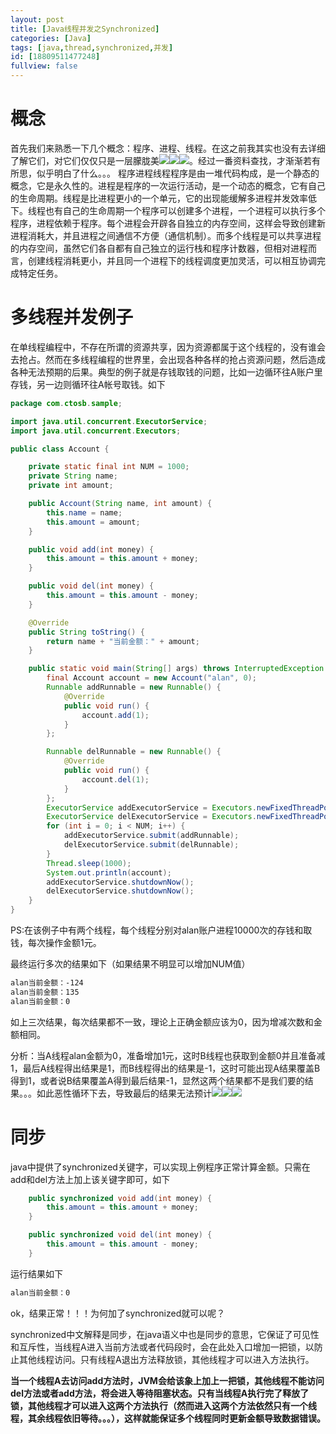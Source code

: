 ```yaml
---
layout: post
title: [Java线程并发之Synchronized]
categories: [Java]
tags: [java,thread,synchronized,并发]
id: [18809511477248]
fullview: false
---
```


# 概念

首先我们来熟悉一下几个概念：程序、进程、线程。在这之前我其实也没有去详细了解它们，对它们仅仅只是一层朦胧美![](http://img.baidu.com/hi/jx2/j_0026.gif)![](http://img.baidu.com/hi/jx2/j_0026.gif)![](http://img.baidu.com/hi/jx2/j_0026.gif)。经过一番资料查找，才渐渐若有所思，似乎明白了什么。。。
程序进程线程程序是由一堆代码构成，是一个静态的概念，它是永久性的。进程是程序的一次运行活动，是一个动态的概念，它有自己的生命周期。线程是比进程更小的一个单元，它的出现能缓解多进程并发效率低下。线程也有自己的生命周期一个程序可以创建多个进程，一个进程可以执行多个程序，进程依赖于程序。每个进程会开辟各自独立的内存空间，这样会导致创建新进程消耗大，并且进程之间通信不方便（通信机制）。而多个线程是可以共享进程的内存空间，虽然它们各自都有自己独立的运行栈和程序计数器，但相对进程而言，创建线程消耗更小，并且同一个进程下的线程调度更加灵活，可以相互协调完成特定任务。


# 多线程并发例子

在单线程编程中，不存在所谓的资源共享，因为资源都属于这个线程的，没有谁会去抢占。然而在多线程编程的世界里，会出现各种各样的抢占资源问题，然后造成各种无法预期的后果。典型的例子就是存钱取钱的问题，比如一边循环往A账户里存钱，另一边则循环往A帐号取钱。如下

```java
package com.ctosb.sample;

import java.util.concurrent.ExecutorService;
import java.util.concurrent.Executors;

public class Account {

	private static final int NUM = 1000;
	private String name;
	private int amount;

	public Account(String name, int amount) {
		this.name = name;
		this.amount = amount;
	}

	public void add(int money) {
		this.amount = this.amount + money;
	}

	public void del(int money) {
		this.amount = this.amount - money;
	}

	@Override
	public String toString() {
		return name + "当前金额：" + amount;
	}

	public static void main(String[] args) throws InterruptedException {
		final Account account = new Account("alan", 0);
		Runnable addRunnable = new Runnable() {
			@Override
			public void run() {
				account.add(1);
			}
		};

		Runnable delRunnable = new Runnable() {
			@Override
			public void run() {
				account.del(1);
			}
		};
		ExecutorService addExecutorService = Executors.newFixedThreadPool(50);
		ExecutorService delExecutorService = Executors.newFixedThreadPool(50);
		for (int i = 0; i < NUM; i++) {
			addExecutorService.submit(addRunnable);
			delExecutorService.submit(delRunnable);
		}
		Thread.sleep(1000);
		System.out.println(account);
		addExecutorService.shutdownNow();
		delExecutorService.shutdownNow();
	}
}
```

PS:在该例子中有两个线程，每个线程分别对alan账户进程10000次的存钱和取钱，每次操作金额1元。


最终运行多次的结果如下（如果结果不明显可以增加NUM值）

```bash
alan当前金额：-124
alan当前金额：135
alan当前金额：0
```

如上三次结果，每次结果都不一致，理论上正确金额应该为0，因为增减次数和金额相同。

分析：当A线程alan金额为0，准备增加1元，这时B线程也获取到金额0并且准备减1，最后A线程得出结果是1，而B线程得出的结果是-1，这时可能出现A结果覆盖B得到1，或者说B结果覆盖A得到最后结果-1，显然这两个结果都不是我们要的结果。。。如此恶性循环下去，导致最后的结果无法预计![](http://img.baidu.com/hi/jx2/j_0012.gif)![](http://img.baidu.com/hi/jx2/j_0012.gif)![](http://img.baidu.com/hi/jx2/j_0012.gif)

# 同步

java中提供了synchronized关键字，可以实现上例程序正常计算金额。只需在add和del方法上加上该关键字即可，如下

```java
	public synchronized void add(int money) {
		this.amount = this.amount + money;
	}

	public synchronized void del(int money) {
		this.amount = this.amount - money;
	}
```

运行结果如下


```bash
alan当前金额：0
```

ok，结果正常！！！为何加了synchronized就可以呢？

synchronized中文解释是同步，在java语义中也是同步的意思，它保证了可见性和互斥性，当线程A进入当前方法或者代码段时，会在此处入口增加一把锁，以防止其他线程访问。只有线程A退出方法释放锁，其他线程才可以进入方法执行。

**当一个线程A去访问add方法时，JVM会给该象上加上一把锁，其他线程不能访问del方法或者add方法，将会进入等待阻塞状态。只有当线程A执行完了释放了锁，其他线程才可以进入这两个方法执行（然而进入这两个方法依然只有一个线程，其余线程依旧等待。。。），这样就能保证多个线程同时更新金额导致数据错误。**


